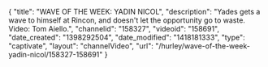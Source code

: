 {
    "title": "WAVE OF THE WEEK: YADIN NICOL",
    "description": "Yades gets a wave to himself at Rincon, and doesn't let the opportunity go to waste. Video: Tom Aiello.",
    "channelid": "158327",
    "videoid": "158691",
    "date_created": "1398292504",
    "date_modified": "1418181333",
    "type": "captivate",
    "layout": "channelVideo",
    "url": "\/hurley\/wave-of-the-week-yadin-nicol\/158327-158691"
}